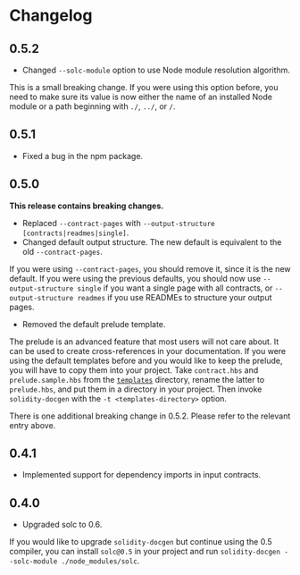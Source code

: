 # Changelog

## 0.5.2

- Changed `--solc-module` option to use Node module resolution algorithm.

This is a small breaking change. If you were using this option before, you need
to make sure its value is now either the name of an installed Node module or a
path beginning with `./`, `../`, or `/`.

## 0.5.1

- Fixed a bug in the npm package.

## 0.5.0

**This release contains breaking changes.**

- Replaced `--contract-pages` with `--output-structure [contracts|readmes|single]`.
- Changed default output structure. The new default is equivalent to the old `--contract-pages`.

If you were using `--contract-pages`, you should remove it, since it is the new
default. If you were using the previous defaults, you should now use
`--output-structure single` if you want a single page with all contracts, or
`--output-structure readmes` if you use READMEs to structure your output pages.

- Removed the default prelude template.

The prelude is an advanced feature that most users will not care about. It can
be used to create cross-references in your documentation. If you were using the
default templates before and you would like to keep the prelude, you will have
to copy them into your project. Take `contract.hbs` and `prelude.sample.hbs`
from the [`templates`](templates) directory, rename the latter to
`prelude.hbs`, and put them in a directory in your project. Then invoke
`solidity-docgen` with the `-t <templates-directory>` option.

There is one additional breaking change in 0.5.2. Please refer to the relevant
entry above.

## 0.4.1

- Implemented support for dependency imports in input contracts.

## 0.4.0

- Upgraded solc to 0.6.

If you would like to upgrade `solidity-docgen` but continue using the 0.5
compiler, you can install `solc@0.5` in your project and run `solidity-docgen
--solc-module ./node_modules/solc`.
